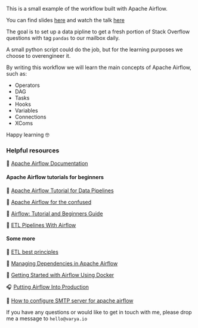 This is a small example of the workflow built with Apache Airflow.

You can find slides [here](https://www.slideshare.net/varyakarpenko5/airflow-for-beginners) and watch the talk [here](https://www.youtube.com/watch?v=YWtfU0MQZ_4)

The goal is to set up a data pipline to get a fresh portion of Stack Overflow questions with tag `pandas` to our mailbox daily.

A small python script could do the job, but for the learning purposes we choose to overengineer it.

By writing this workflow we will learn the main concepts of Apache Airflow, such as:
    
* Operators
* DAG
* Tasks
* Hooks
* Variables
* Connections
* XComs

Happy learning 🤓

### Helpful resources

📝 [Apache Airflow Documentation](https://airflow.apache.org/)

#### Apache Airflow tutorials for beginners

📝 [Apache Airflow Tutorial for Data Pipelines](https://blog.godatadriven.com/practical-airflow-tutorial)

📝 [Apache Airflow for the confused](https://medium.com/nyc-planning-digital/apache-airflow-for-the-confused-b588935669df)

📝 [Airflow: Tutorial and Beginners Guide](https://www.polidea.com/blog/apache-airflow-tutorial-and-beginners-guide/)

📝 [ETL Pipelines With Airflow](http://michael-harmon.com/blog/AirflowETL.html)


#### Some more

📰 [ETL best principles](https://gtoonstra.github.io/etl-with-airflow/principles.html)

📰 [Managing Dependencies in Apache Airflow](https://www.astronomer.io/guides/managing-dependencies/)

📝 [Getting Started with Airflow Using Docker](http://www.marknagelberg.com/getting-started-with-airflow-using-docker/)

🎧 [Putting Airflow Into Production](https://overcast.fm/+H1YNx1QJE)

📝 [How to configure SMTP server for apache airflow](https://stackoverflow.com/questions/51829200/how-to-set-up-airflow-send-email)


If you have any questions or would like to get in touch with me, please drop me a message to `hello@varya.io`

